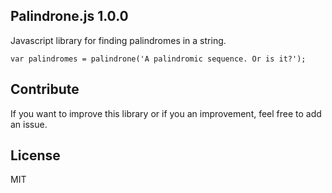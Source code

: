 Palindrone.js 1.0.0
---

Javascript library for finding palindromes in a string.

    var palindromes = palindrone('A palindromic sequence. Or is it?');

Contribute
---
If you want to improve this library or if you   an improvement, feel free to add an issue.

License
---
MIT

